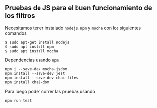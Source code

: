 ## Pruebas de JS para el buen funcionamiento de los filtros

Necesitamos tener instalado `nodejs`, `npm` y `mocha` con los siguientes comandos
```
$ sudo apt-get install nodejs
$ sudo apt install npm
$ sudo apt install mocha
```
Dependencias usando `npm`
```
npm i --save-dev mocha-jsdom
npm install --save-dev jest
npm install --save-dev chai-files
npm install chai-dom
```
Para luego poder correr las pruebas usando
```
npm run test
```
